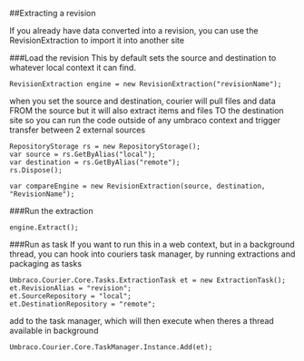 ##Extracting a revision

If you already have data converted into a revision, you can use the RevisionExtraction to import it into another site

###Load the revision
This by default sets the source and destination to whatever local context it can find.

	RevisionExtraction engine = new RevisionExtraction("revisionName");

when you set the source and destination, courier will pull files and data FROM the source
but it will also extract items and files TO the destination site
so you can run the code outside of any umbraco context and trigger transfer between 2 external sources

	RepositoryStorage rs = new RepositoryStorage();
	var source = rs.GetByAlias("local");
	var destination = rs.GetByAlias("remote");
	rs.Dispose();

	var compareEngine = new RevisionExtraction(source, destination, "RevisionName");

###Run the extraction

	engine.Extract();

###Run as task
If you want to run this in a web context, but in a background thread, you can hook into couriers task manager, by running extractions and packaging as tasks

	Umbraco.Courier.Core.Tasks.ExtractionTask et = new ExtractionTask();
	et.RevisionAlias = "revision";
	et.SourceRepository = "local";
	et.DestinationRepository = "remote";
            
add to the task manager, which will then execute when theres a thread available in background
	
	Umbraco.Courier.Core.TaskManager.Instance.Add(et);
